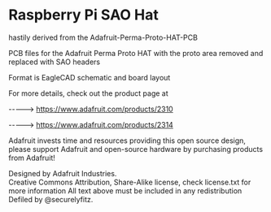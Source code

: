 # Raspberry Pi SAO Hat
hastily derived from the Adafruit-Perma-Proto-HAT-PCB

PCB files for the Adafruit Perma Proto HAT with the proto area removed and replaced with SAO headers

Format is EagleCAD schematic and board layout

For more details, check out the product page at

-----> https://www.adafruit.com/products/2310

-----> https://www.adafruit.com/products/2314

Adafruit invests time and resources providing this open source design, 
please support Adafruit and open-source hardware by purchasing 
products from Adafruit!

Designed by Adafruit Industries.  
Creative Commons Attribution, Share-Alike license, check license.txt for more information
All text above must be included in any redistribution
Defiled by @securelyfitz.

